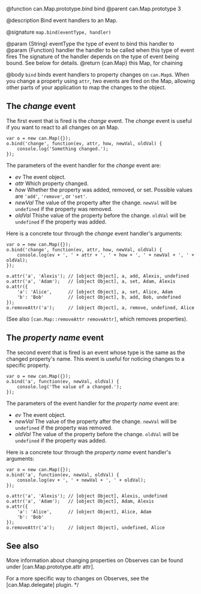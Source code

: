@function can.Map.prototype.bind bind
@parent can.Map.prototype 3

@description Bind event handlers to an Map.

@signature `map.bind(eventType, handler)`

@param {String} eventType the type of event to bind this handler to
@param {Function} handler the handler to be called when this type of event fires
The signature of the handler depends on the type of event being bound. See below
for details.
@return {can.Map} this Map, for chaining

@body
`bind` binds event handlers to property changes on `can.Map`s. When you change
a property using `attr`, two events are fired on the Map, allowing other parts
of your application to map the changes to the object.

## The _change_ event

The first event that is fired is the _change_ event. The _change_ event is useful
if you want to react to all changes on an Map.


    var o = new can.Map({});
    o.bind('change', function(ev, attr, how, newVal, oldVal) {
        console.log('Something changed.');
    });


The parameters of the event handler for the _change_ event are:

- _ev_ The event object.
- _attr_ Which property changed.
- _how_ Whether the property was added, removed, or set. Possible values are `'add'`, `'remove'`, or `'set'`.
- _newVal_ The value of the property after the change. `newVal` will be `undefined` if the property was removed.
- _oldVal_ Thishe value of the property before the change. `oldVal` will be `undefined` if the property was added.

Here is a concrete tour through the _change_ event handler's arguments:


    var o = new can.Map({});
    o.bind('change', function(ev, attr, how, newVal, oldVal) {
        console.log(ev + ', ' + attr + ', ' + how + ', ' + newVal + ', ' + oldVal);
    });

    o.attr('a', 'Alexis'); // [object Object], a, add, Alexis, undefined
    o.attr('a', 'Adam');   // [object Object], a, set, Adam, Alexis
    o.attr({
        'a': 'Alice',      // [object Object], a, set, Alice, Adam
        'b': 'Bob'         // [object Object], b, add, Bob, undefined
    });
    o.removeAttr('a');     // [object Object], a, remove, undefined, Alice


(See also `[can.Map::removeAttr removeAttr]`, which removes properties).

## The _property name_ event

The second event that is fired is an event whose type is the same as the changed
property's name. This event is useful for noticing changes to a specific property.


    var o = new can.Map({});
    o.bind('a', function(ev, newVal, oldVal) {
        console.log('The value of a changed.');
    });


The parameters of the event handler for the _property name_ event are:

- _ev_ The event object.
- _newVal_ The value of the property after the change. `newVal` will be `undefined` if the property was removed.
- _oldVal_ The value of the property before the change. `oldVal` will be `undefined` if the property was added.

Here is a concrete tour through the _property name_ event handler's arguments:


    var o = new can.Map({});
    o.bind('a', function(ev, newVal, oldVal) {
        console.log(ev + ', ' + newVal + ', ' + oldVal);
    });

    o.attr('a', 'Alexis'); // [object Object], Alexis, undefined
    o.attr('a', 'Adam');   // [object Object], Adam, Alexis
    o.attr({
        'a': 'Alice',      // [object Object], Alice, Adam
        'b': 'Bob'
    });
    o.removeAttr('a');     // [object Object], undefined, Alice


## See also

More information about changing properties on Observes can be found under
[can.Map.prototype.attr attr].

For a more specific way to changes on Observes, see the [can.Map.delegate] plugin.
*/